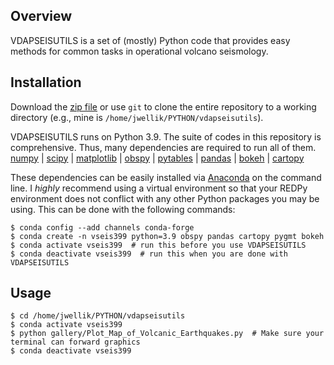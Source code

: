 ## Overview
VDAPSEISUTILS is a set of (mostly) Python code that provides easy methods for common tasks in operational volcano seismology.

## Installation
Download the [zip file](https://github.com/jwellik/vdapseisutils/archive/main.zip) or use `git` to clone the entire repository to a working directory (e.g., mine is `/home/jwellik/PYTHON/vdapseisutils`).

VDAPSEISUTILS runs on Python 3.9. The suite of codes in this repository is comprehensive. Thus, many dependencies are required to run all of them.  
[numpy](http://www.numpy.org/) | [scipy](http://www.scipy.org/) | [matplotlib](http://www.matplotlib.org/) | [obspy](http://www.obspy.org/) | [pytables](http://www.pytables.org/) | [pandas](http://pandas.pydata.org/) | [bokeh](http://bokeh.pydata.org/) | [cartopy](http://scitools.org.uk/cartopy/)

These dependencies can be easily installed via [Anaconda](https://www.continuum.io/) on the command line. I *highly* recommend using a virtual environment so that your REDPy environment does not conflict with any other Python packages you may be using. This can be done with the following commands:
```
$ conda config --add channels conda-forge
$ conda create -n vseis399 python=3.9 obspy pandas cartopy pygmt bokeh
$ conda activate vseis399  # run this before you use VDAPSEISUTILS
$ conda deactivate vseis399  # run this when you are done with VDAPSEISUTILS
```
## Usage
```
$ cd /home/jwellik/PYTHON/vdapseisutils
$ conda activate vseis399
$ python gallery/Plot_Map_of_Volcanic_Earthquakes.py  # Make sure your terminal can forward graphics
$ conda deactivate vseis399
```

